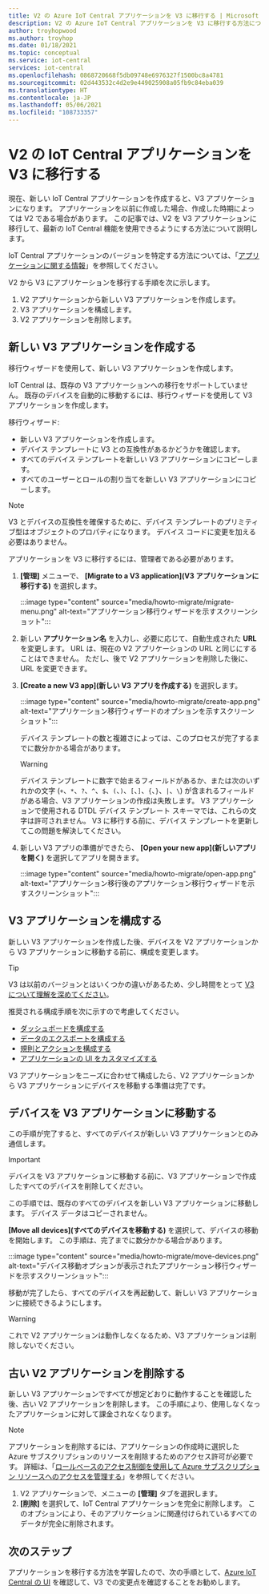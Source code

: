 ```yaml
---
title: V2 の Azure IoT Central アプリケーションを V3 に移行する | Microsoft Docs
description: V2 の Azure IoT Central アプリケーションを V3 に移行する方法について説明します。
author: troyhopwood
ms.author: troyhop
ms.date: 01/18/2021
ms.topic: conceptual
ms.service: iot-central
services: iot-central
ms.openlocfilehash: 0868720668f5db09748e6976327f1500bc8a4781
ms.sourcegitcommit: 02d443532c4d2e9e449025908a05fb9c84eba039
ms.translationtype: HT
ms.contentlocale: ja-JP
ms.lasthandoff: 05/06/2021
ms.locfileid: "108733357"
---
```

# <a name="migrate-your-v2-iot-central-application-to-v3"></a>V2 の IoT Central アプリケーションを V3 に移行する

現在、新しい IoT Central アプリケーションを作成すると、V3 アプリケーションになります。 アプリケーションを以前に作成した場合、作成した時期によっては V2 である場合があります。 この記事では、V2 を V3 アプリケーションに移行して、最新の IoT Central 機能を使用できるようにする方法について説明します。

IoT Central アプリケーションのバージョンを特定する方法については、「[アプリケーションに関する情報](howto-get-app-info.md)」を参照してください。

V2 から V3 にアプリケーションを移行する手順を次に示します。

1. V2 アプリケーションから新しい V3 アプリケーションを作成します。
1. V3 アプリケーションを構成します。
1. V2 アプリケーションを削除します。

## <a name="create-a-new-v3-application"></a>新しい V3 アプリケーションを作成する

移行ウィザードを使用して、新しい V3 アプリケーションを作成します。

IoT Central は、既存の V3 アプリケーションへの移行をサポートしていません。 既存のデバイスを自動的に移動するには、移行ウィザードを使用して V3 アプリケーションを作成します。

移行ウィザード:

- 新しい V3 アプリケーションを作成します。
- デバイス テンプレートに V3 との互換性があるかどうかを確認します。
- すべてのデバイス テンプレートを新しい V3 アプリケーションにコピーします。
- すべてのユーザーとロールの割り当てを新しい V3 アプリケーションにコピーします。

> [!NOTE]
> V3 とデバイスの互換性を確保するために、デバイス テンプレートのプリミティブ型はオブジェクトのプロパティになります。 デバイス コードに変更を加える必要はありません。

アプリケーションを V3 に移行するには、管理者である必要があります。

1. **[管理]** メニューで、 **[Migrate to a V3 application]\(V3 アプリケーションに移行する\)** を選択します。

    :::image type="content" source="media/howto-migrate/migrate-menu.png" alt-text="アプリケーション移行ウィザードを示すスクリーンショット":::

1. 新しい **アプリケーション名** を入力し、必要に応じて、自動生成された **URL** を変更します。 URL は、現在の V2 アプリケーションの URL と同じにすることはできません。 ただし、後で V2 アプリケーションを削除した後に、URL を変更できます。

1. **[Create a new V3 app]\(新しい V3 アプリを作成する\)** を選択します。

    :::image type="content" source="media/howto-migrate/create-app.png" alt-text="アプリケーション移行ウィザードのオプションを示すスクリーンショット":::

    デバイス テンプレートの数と複雑さによっては、このプロセスが完了するまでに数分かかる場合があります。

    > [!Warning]
    > デバイス テンプレートに数字で始まるフィールドがあるか、または次のいずれかの文字 (`+`、`*`、`?`、`^`、`$`、`(`、`)`、`[`、`]`、`{`、`}`、`|`、`\`) が含まれるフィールドがある場合、V3 アプリケーションの作成は失敗します。 V3 アプリケーションで使用される DTDL デバイス テンプレート スキーマでは、これらの文字は許可されません。 V3 に移行する前に、デバイス テンプレートを更新してこの問題を解決してください。

1. 新しい V3 アプリの準備ができたら、 **[Open your new app]\(新しいアプリを開く\)** を選択してアプリを開きます。

    :::image type="content" source="media/howto-migrate/open-app.png" alt-text="アプリケーション移行後のアプリケーション移行ウィザードを示すスクリーンショット":::

## <a name="configure-the-v3-application"></a>V3 アプリケーションを構成する

新しい V3 アプリケーションを作成した後、デバイスを V2 アプリケーションから V3 アプリケーションに移動する前に、構成を変更します。

> [!TIP]
> V3 は以前のバージョンとはいくつかの違いがあるため、少し時間をとって [V3 について理解を深めてください](overview-iot-central-tour.md#navigate-your-application)。

推奨される構成手順を次に示すので考慮してください。

- [ダッシュボードを構成する](howto-add-tiles-to-your-dashboard.md)
- [データのエクスポートを構成する](howto-export-data.md)
- [規則とアクションを構成する](quick-configure-rules.md)
- [アプリケーションの UI をカスタマイズする](howto-customize-ui.md)

V3 アプリケーションをニーズに合わせて構成したら、V2 アプリケーションから V3 アプリケーションにデバイスを移動する準備は完了です。

## <a name="move-your-devices-to-the-v3-application"></a>デバイスを V3 アプリケーションに移動する

この手順が完了すると、すべてのデバイスが新しい V3 アプリケーションとのみ通信します。

> [!IMPORTANT]
> デバイスを V3 アプリケーションに移動する前に、V3 アプリケーションで作成したすべてのデバイスを削除してください。

この手順では、既存のすべてのデバイスを新しい V3 アプリケーションに移動します。 デバイス データはコピーされません。

**[Move all devices]\(すべてのデバイスを移動する\)** を選択して、デバイスの移動を開始します。 この手順は、完了までに数分かかる場合があります。

:::image type="content" source="media/howto-migrate/move-devices.png" alt-text="デバイス移動オプションが表示されたアプリケーション移行ウィザードを示すスクリーンショット":::

移動が完了したら、すべてのデバイスを再起動して、新しい V3 アプリケーションに接続できるようにします。

> [!WARNING]
> これで V2 アプリケーションは動作しなくなるため、V3 アプリケーションは削除しないでください。

## <a name="delete-your-old-v2-application"></a>古い V2 アプリケーションを削除する

新しい V3 アプリケーションですべてが想定どおりに動作することを確認した後、古い V2 アプリケーションを削除します。 この手順により、使用しなくなったアプリケーションに対して課金されなくなります。

> [!Note]
> アプリケーションを削除するには、アプリケーションの作成時に選択した Azure サブスクリプションのリソースを削除するためのアクセス許可が必要です。 詳細は、「[ロールベースのアクセス制御を使用して Azure サブスクリプション リソースへのアクセスを管理する](../../role-based-access-control/role-assignments-portal.md)」を参照してください。

1. V2 アプリケーションで、メニューの **[管理]** タブを選択します。
2. **[削除]** を選択して、IoT Central アプリケーションを完全に削除します。 このオプションにより、そのアプリケーションに関連付けられているすべてのデータが完全に削除されます。

## <a name="next-steps"></a>次のステップ

アプリケーションを移行する方法を学習したので、次の手順として、[Azure IoT Central の UI](overview-iot-central-tour.md) を確認して、V3 での変更点を確認することをお勧めします。